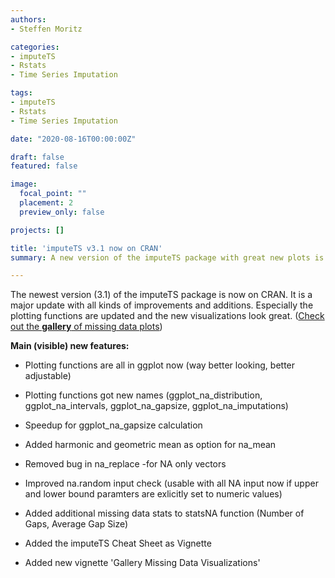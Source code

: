 ```yaml
---
authors:
- Steffen Moritz

categories:
- imputeTS
- Rstats
- Time Series Imputation

tags:
- imputeTS
- Rstats
- Time Series Imputation

date: "2020-08-16T00:00:00Z"

draft: false
featured: false

image:
  focal_point: ""
  placement: 2
  preview_only: false

projects: []

title: 'imputeTS v3.1 now on CRAN'
summary: A new version of the imputeTS package with great new plots is available on CRAN.

---
```

The newest version (3.1) of the imputeTS package is now on CRAN. It is a major update with all kinds of improvements and additions. Especially the plotting functions are updated and the new visualizations look great.
([Check out the **gallery** of missing data plots](https://cran.r-project.org/web/packages/imputeTS/vignettes/gallery_visualizations.html))

**Main (visible) new features:**

- Plotting functions are all in ggplot now (way better looking, better adjustable)
 
- Plotting functions got new names (ggplot_na_distribution, ggplot_na_intervals, ggplot_na_gapsize, ggplot_na_imputations)

- Speedup for ggplot_na_gapsize calculation

- Added harmonic and geometric mean as option for na_mean

- Removed bug in na_replace -for NA only vectors

- Improved na.random input check (usable with all NA input now if upper and lower bound paramters are exlicitly set to numeric values)

- Added additional missing data stats to statsNA function (Number of Gaps, Average Gap Size)

- Added the imputeTS Cheat Sheet as Vignette

- Added new vignette 'Gallery Missing Data Visualizations'


